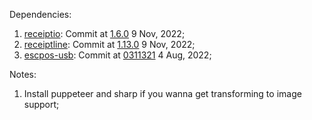 Dependencies:

1. [receiptio](https://github.com/receiptline/receiptio): Commit at [1.6.0](https://github.com/receiptline/receiptio/commit/78acfc7db9116e75d7d68e8c5daebf08ed4c425e) 9 Nov, 2022;
2. [receiptline](https://github.com/receiptline/receiptline): Commit at [1.13.0](https://github.com/receiptline/receiptline/commit/6217fcdafd9eb948e7b1ef120ecf4f7c5930f6c2) 9 Nov, 2022;
3. [escpos-usb](https://github.com/song940/node-escpos/tree/v3/packages/usb): Commit at [0311321](https://github.com/song940/node-escpos/commit/03113211e295b8ef13a87b998d2f53e73261a068) 4 Aug, 2022;

Notes:

1. Install puppeteer and sharp if you wanna get transforming to image support;
